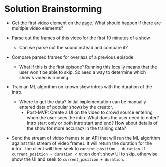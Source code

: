 # Solution Brainstorming

- Get the first video element on the page. What should happen if there are multiple video elements?
- Parse out the frames of this video for the first 10 minutes of a show
    - Can we parse out the sound instead and compare it?
- Compare parsed frames for overlaps of a previous episode.
    - What if this is the first episode? Running this locally means that the user won't be able to skip. So need a way to determine which show's video is running.

- Train an ML algorithm on known show intros with the duration of the intro.
  - Where to get the data? Initial implementation can be manually entered data of popular shows by the creator.
    - Post-MVP: Create a UI on the video to crowd source entering when the user sees the intro. What does the user need to enter? Intro start only or both intro start and end? How about details of the show for more accuracy in the training data?
- Send the stream of video frames to an API that will run the ML algorithm against this stream of video frames. It will return the duration for the intro. The client will then seek to `current_position - duration`. If `current_position - duration < 0`then don't show UI to skip, otherwise show the UI and seek to `current_position + duration`.